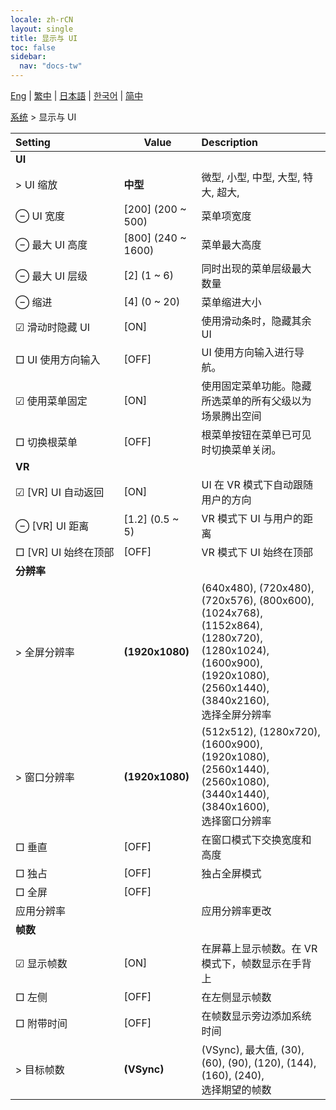 ```yaml
---
locale: zh-rCN
layout: single
title: 显示与 UI
toc: false
sidebar:
  nav: "docs-tw"
---
```

[Eng](/dancexr/menu/2025.4/system/screen) | [繁中](/tw/dancexr/menu/2025.4/system/screen) | [日本語](/jp/dancexr/menu/2025.4/system/screen) | [한국어](/kr/dancexr/menu/2025.4/system/screen) | [简中](/zh/dancexr/menu/2025.4/system/screen)

[系统](../menu#系统) > 显示与 UI



| Setting | Value | Description |
| :--- | --- | :--- |
|<nobr> **UI**</nobr>|| 
|<nobr> > UI 缩放</nobr>| **中型** | 微型, 小型, 中型, 大型, 特大, 超大,  |
|<nobr> ⊖ UI 宽度</nobr>| [200] (200 ~ 500) | 菜单项宽度
|<nobr> ⊖ 最大 UI 高度</nobr>| [800] (240 ~ 1600) | 菜单最大高度
|<nobr> ⊖ 最大 UI 层级</nobr>| [2] (1 ~ 6) | 同时出现的菜单层级最大数量
|<nobr> ⊖ 缩进</nobr>| [4] (0 ~ 20) | 菜单缩进大小
|<nobr> ☑ 滑动时隐藏 UI</nobr>| [ON] | 使用滑动条时，隐藏其余 UI
|<nobr> □ UI 使用方向输入</nobr>| [OFF] | UI 使用方向输入进行导航。
|<nobr> ☑ 使用菜单固定</nobr>| [ON] | 使用固定菜单功能。隐藏所选菜单的所有父级以为场景腾出空间
|<nobr> □ 切换根菜单</nobr>| [OFF] | 根菜单按钮在菜单已可见时切换菜单关闭。
|<nobr> **VR**</nobr>|| 
|<nobr> ☑ [VR] UI 自动返回</nobr>| [ON] | UI 在 VR 模式下自动跟随用户的方向
|<nobr> ⊖ [VR] UI 距离</nobr>| [1.2] (0.5 ~ 5) | VR 模式下 UI 与用户的距离
|<nobr> □ [VR] UI 始终在顶部</nobr>| [OFF] | VR 模式下 UI 始终在顶部
|<nobr> **分辨率**</nobr>|| 
|<nobr> > 全屏分辨率</nobr>| **(1920x1080)** | (640x480), (720x480), (720x576), (800x600), (1024x768), (1152x864), (1280x720), (1280x1024), (1600x900), (1920x1080), (2560x1440), (3840x2160), <br/>选择全屏分辨率 |
|<nobr> > 窗口分辨率</nobr>| **(1920x1080)** | (512x512), (1280x720), (1600x900), (1920x1080), (2560x1440), (2560x1080), (3440x1440), (3840x1600), <br/>选择窗口分辨率 |
|<nobr> □ 垂直</nobr>| [OFF] | 在窗口模式下交换宽度和高度
|<nobr> □ 独占</nobr>| [OFF] | 独占全屏模式
|<nobr> □ 全屏</nobr>| [OFF] | 
|<nobr> 应用分辨率</nobr>|| 应用分辨率更改
|<nobr> **帧数**</nobr>|| 
|<nobr> ☑ 显示帧数</nobr>| [ON] | 在屏幕上显示帧数。在 VR 模式下，帧数显示在手背上
|<nobr> □ 左侧</nobr>| [OFF] | 在左侧显示帧数
|<nobr> □ 附带时间</nobr>| [OFF] | 在帧数显示旁边添加系统时间
|<nobr> > 目标帧数</nobr>| **(VSync)** | (VSync), 最大值, (30), (60), (90), (120), (144), (160), (240), <br/>选择期望的帧数 |
